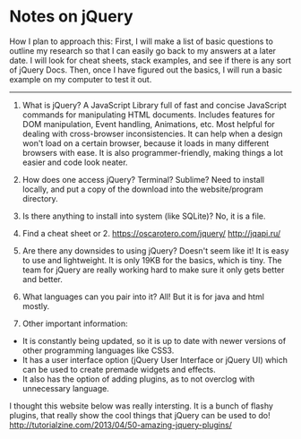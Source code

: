 # Notes on jQuery 
How I plan to approach this:
First, I will make a list of basic questions to outline my research so that I can easily go back to my answers at a later date. I will look for cheat sheets, stack examples, and see if there is any sort of jQuery Docs. Then, once I have figured out the basics, I will run a basic example on my computer to test it out. 

-------------------------------------------------------------
1. What is jQuery?
A JavaScript Library full of fast and concise JavaScript commands for manipulating HTML documents. Includes features for DOM manipulation, Event handling, Animations, etc. Most helpful for dealing with cross-browser inconsistencies. It can help when a design won't load on a certain browser, because it loads in many different browsers with ease. It is also programmer-friendly, making things a lot easier and code look neater.

2. How does one access jQuery? Terminal? Sublime? 
Need to install locally, and put a copy of the download into the website/program directory. 

3. Is there anything to install into system (like SQLite)?
No, it is a file. 

4. Find a cheat sheet or 2. 
https://oscarotero.com/jquery/
http://jqapi.ru/

5. Are there any downsides to using jQuery?
Doesn't seem like it! It is easy to use and lightweight. It is only 19KB for the basics, which is tiny. The team for jQuery are really working hard to make sure it only gets better and better.

6. What languages can you pair into it? 
All! But it is for java and html mostly. 

7. Other important information: 
- It is constantly being updated, so it is up to date with newer versions of other programming languages like CSS3. 
- It has a user interface option (jQuery User Interface or jQuery UI) which can be used to create premade widgets and effects. 
- It also has the option of adding plugins, as to not overclog with unnecessary language.  

I thought this website below was really intersting. It is a bunch of flashy plugins, that really show the cool things that jQuery can be used to do! 
http://tutorialzine.com/2013/04/50-amazing-jquery-plugins/